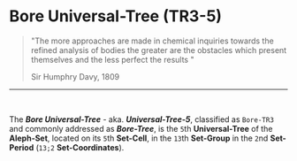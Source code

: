 # Bore Universal-Tree (TR3-5)

> "The more approaches are made in chemical inquiries towards the refined analysis of bodies the greater are the obstacles which present themselves and the less perfect the results "
> 
> Sir Humphry Davy, 1809

---

&nbsp;

The **_Bore Universal-Tree_** - aka. ***Universal-Tree-5***, classified as `Bore-TR3` and commonly addressed as **_Bore-Tree_**, is the `5`th **Universal-Tree** of the **Aleph-Set**, located on its `5`th **Set-Cell**, in the `13`th **Set-Group** in the `2`nd **Set-Period** (`13;2` **Set-Coordinates**).